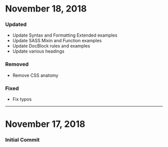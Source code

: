 # November 18, 2018

### Updated
- Update Syntax and Formatting Extended examples
- Update SASS Mixin and Function examples
- Update DocBlock rules and examples
- Update various headings

### Removed
- Remove CSS anatomy

### Fixed
- Fix typos


-----


# November 17, 2018

### Initial Commit
